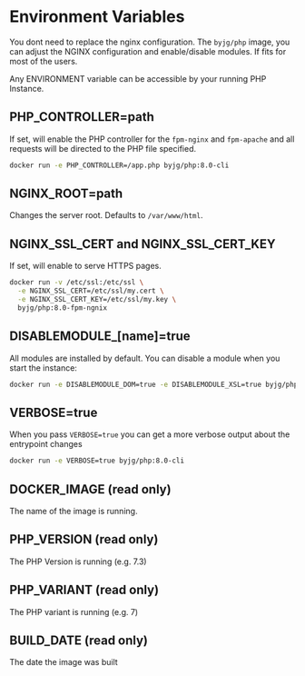 # Environment Variables

You dont need to replace the nginx configuration. The `byjg/php` image, you can adjust the NGINX configuration
and enable/disable modules. If fits for most of the users.

Any ENVIRONMENT variable can be accessible by your running PHP Instance.

## PHP_CONTROLLER=path

If set, will enable the PHP controller for the `fpm-nginx` and `fpm-apache` and
all requests will be directed to the PHP file specified.

```bash
docker run -e PHP_CONTROLLER=/app.php byjg/php:8.0-cli
```
## NGINX_ROOT=path

Changes the server root. Defaults to `/var/www/html`.

## NGINX_SSL_CERT and NGINX_SSL_CERT_KEY

If set, will enable to serve HTTPS pages.

```bash
docker run -v /etc/ssl:/etc/ssl \
  -e NGINX_SSL_CERT=/etc/ssl/my.cert \
  -e NGINX_SSL_CERT_KEY=/etc/ssl/my.key \
  byjg/php:8.0-fpm-ngnix
```


## DISABLEMODULE_[name]=true

All modules are installed by default. You can disable a module when you start the instance:

```bash
docker run -e DISABLEMODULE_DOM=true -e DISABLEMODULE_XSL=true byjg/php:8.0-cli
```

## VERBOSE=true

When you pass `VERBOSE=true` you can get a more verbose output about the entrypoint changes

```bash
docker run -e VERBOSE=true byjg/php:8.0-cli
```

## DOCKER_IMAGE (read only)

The name of the image is running.

## PHP_VERSION (read only)

The PHP Version is running (e.g. 7.3)

## PHP_VARIANT (read only)

The PHP variant is running (e.g. 7)

## BUILD_DATE (read only)

The date the image was built